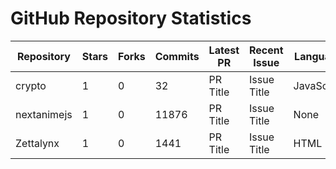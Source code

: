 # GitHub Repository Statistics
| Repository | Stars | Forks | Commits | Latest PR | Recent Issue | Language | Contributions |
|------------|-------|-------|---------|-----------|--------------|----------|---------------|
| crypto | 1 | 0 | 32 | PR Title | Issue Title | JavaScript | 58 |
| nextanimejs | 1 | 0 | 11876 | PR Title | Issue Title | None | 27 |
| Zettalynx | 1 | 0 | 1441 | PR Title | Issue Title | HTML | 22 |
